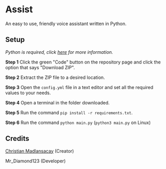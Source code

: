 # Assist
An easy to use, friendly voice assistant written in Python.

## Setup
*Python is required, click [here](https://www.python.org/downloads/) for more information.*

**Step 1**
Click the green "Code" button on the repository page and click the option that says "Download ZIP".

**Step 2**
Extract the ZIP file to a desired location.

**Step 3**
Open the `config.yml` file in a text editor and set all the required values to your needs.

**Step 4**
Open a terminal in the folder downloaded.

**Step 5**
Run the command `pip install -r requirements.txt`.

**Step 6**
Run the command `python main.py` (`python3 main.py` on Linux)

## Credits
[Christian Madlansacay](https://solo.to/christianmadlansacay) (Creator)

Mr_Diamond123 (Developer)
